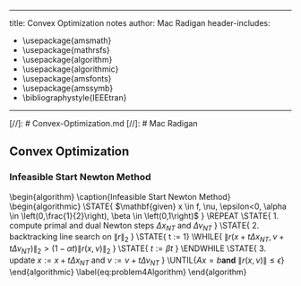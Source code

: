 
---
title: Convex Optimization notes
author: Mac Radigan
header-includes:
 - \usepackage{amsmath}
 - \usepackage{mathrsfs}
 - \usepackage{algorithm}
 - \usepackage{algorithmic}
 - \usepackage{amsfonts}
 - \usepackage{amssymb}
 - \bibliographystyle{IEEEtran}
---
[//]: # Convex-Optimization.md
[//]: # Mac Radigan

## Convex Optimization

### Infeasible Start Newton Method

\begin{algorithm}
\caption{Infeasible Start Newton Method}
\begin{algorithmic}
\STATE{ $\mathbf{given} x \in f, \nu, \epsilon<0, \alpha \in \left(0,\frac{1}{2}\right), \beta \in \left(0,1\right)$ }
\REPEAT
    \STATE{ 1. compute primal and dual Newton steps $\Delta x_{NT}$ and $\Delta \nu_{NT}$ }
    \STATE{ 2. backtracking line search on $\|r\|_2$ }
    \STATE{    t := 1}
      \WHILE{ $\|r\left(x+t\Delta x_{NT},\nu+t\Delta\nu_{NT}\right)\|_2 > \left(1-\alpha t\right)\|r\left(x,\nu\right)\|_2$ }
      \STATE{ $t := \beta t$ }
      \ENDWHILE
    \STATE{ 3. update $x:=x+t\Delta x_{NT}$ and $\nu:=\nu+t\Delta \nu_{NT}$ }
\UNTIL{$Ax=b \mathbf{and}$ $\|r\left(x,\nu\right)\|\leq\epsilon$}
\end{algorithmic}
\label{eq:problem4Algorithm}
\end{algorithm}
